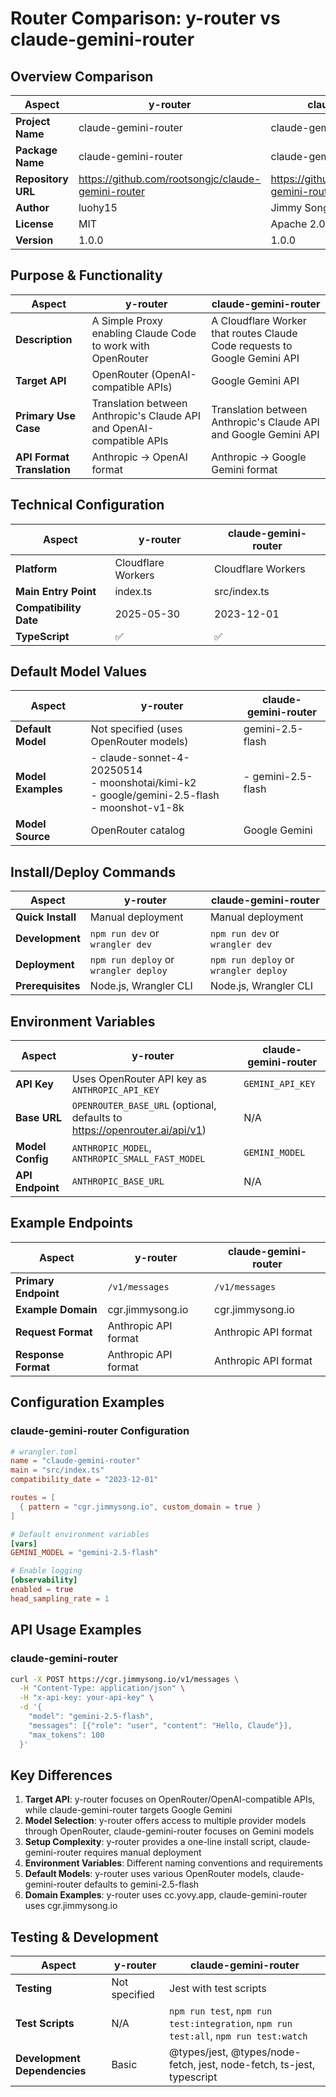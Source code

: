 # Router Comparison: y-router vs claude-gemini-router

## Overview Comparison

| Aspect | y-router | claude-gemini-router |
|--------|----------|---------------------|
| **Project Name** | claude-gemini-router | claude-gemini-router |
| **Package Name** | claude-gemini-router | claude-gemini-router |
| **Repository URL** | <https://github.com/rootsongjc/claude-gemini-router> | <https://github.com/rootsongjc/claude-gemini-router> |
| **Author** | luohy15 | Jimmy Song |
| **License** | MIT | Apache 2.0 |
| **Version** | 1.0.0 | 1.0.0 |

## Purpose & Functionality

| Aspect | y-router | claude-gemini-router |
|--------|----------|---------------------|
| **Description** | A Simple Proxy enabling Claude Code to work with OpenRouter | A Cloudflare Worker that routes Claude Code requests to Google Gemini API |
| **Target API** | OpenRouter (OpenAI-compatible APIs) | Google Gemini API |
| **Primary Use Case** | Translation between Anthropic's Claude API and OpenAI-compatible APIs | Translation between Anthropic's Claude API and Google Gemini API |
| **API Format Translation** | Anthropic → OpenAI format | Anthropic → Google Gemini format |

## Technical Configuration

| Aspect | y-router | claude-gemini-router |
|--------|----------|---------------------|
| **Platform** | Cloudflare Workers | Cloudflare Workers |
| **Main Entry Point** | index.ts | src/index.ts |
| **Compatibility Date** | 2025-05-30 | 2023-12-01 |
| **TypeScript** | ✅ | ✅ |

## Default Model Values

| Aspect | y-router | claude-gemini-router |
|--------|----------|---------------------|
| **Default Model** | Not specified (uses OpenRouter models) | gemini-2.5-flash |
| **Model Examples** | - claude-sonnet-4-20250514<br>- moonshotai/kimi-k2<br>- google/gemini-2.5-flash<br>- moonshot-v1-8k | - gemini-2.5-flash |
| **Model Source** | OpenRouter catalog | Google Gemini |

## Install/Deploy Commands

| Aspect | y-router | claude-gemini-router |
|--------|----------|---------------------|
| **Quick Install** | Manual deployment | Manual deployment |
| **Development** | `npm run dev` or `wrangler dev` | `npm run dev` or `wrangler dev` |
| **Deployment** | `npm run deploy` or `wrangler deploy` | `npm run deploy` or `wrangler deploy` |
| **Prerequisites** | Node.js, Wrangler CLI | Node.js, Wrangler CLI |

## Environment Variables

| Aspect | y-router | claude-gemini-router |
|--------|----------|---------------------|
| **API Key** | Uses OpenRouter API key as `ANTHROPIC_API_KEY` | `GEMINI_API_KEY` |
| **Base URL** | `OPENROUTER_BASE_URL` (optional, defaults to <https://openrouter.ai/api/v1>) | N/A |
| **Model Config** | `ANTHROPIC_MODEL`, `ANTHROPIC_SMALL_FAST_MODEL` | `GEMINI_MODEL` |
| **API Endpoint** | `ANTHROPIC_BASE_URL` | N/A |

## Example Endpoints

| Aspect | y-router | claude-gemini-router |
|--------|----------|---------------------|
| **Primary Endpoint** | `/v1/messages` | `/v1/messages` |
| **Example Domain** | cgr.jimmysong.io | cgr.jimmysong.io |
| **Request Format** | Anthropic API format | Anthropic API format |
| **Response Format** | Anthropic API format | Anthropic API format |

## Configuration Examples

### claude-gemini-router Configuration

```toml
# wrangler.toml
name = "claude-gemini-router"
main = "src/index.ts"
compatibility_date = "2023-12-01"

routes = [
  { pattern = "cgr.jimmysong.io", custom_domain = true }
]

# Default environment variables
[vars]
GEMINI_MODEL = "gemini-2.5-flash"

# Enable logging
[observability]
enabled = true
head_sampling_rate = 1
```

## API Usage Examples

### claude-gemini-router

```bash
curl -X POST https://cgr.jimmysong.io/v1/messages \
  -H "Content-Type: application/json" \
  -H "x-api-key: your-api-key" \
  -d '{
    "model": "gemini-2.5-flash",
    "messages": [{"role": "user", "content": "Hello, Claude"}],
    "max_tokens": 100
  }'
```

## Key Differences

1. **Target API**: y-router focuses on OpenRouter/OpenAI-compatible APIs, while claude-gemini-router targets Google Gemini
2. **Model Selection**: y-router offers access to multiple provider models through OpenRouter, claude-gemini-router focuses on Gemini models
3. **Setup Complexity**: y-router provides a one-line install script, claude-gemini-router requires manual deployment
4. **Environment Variables**: Different naming conventions and requirements
5. **Default Models**: y-router uses various OpenRouter models, claude-gemini-router defaults to gemini-2.5-flash
6. **Domain Examples**: y-router uses cc.yovy.app, claude-gemini-router uses cgr.jimmysong.io

## Testing & Development

| Aspect | y-router | claude-gemini-router |
|--------|----------|---------------------|
| **Testing** | Not specified | Jest with test scripts |
| **Test Scripts** | N/A | `npm run test`, `npm run test:integration`, `npm run test:all`, `npm run test:watch` |
| **Development Dependencies** | Basic | @types/jest, @types/node-fetch, jest, node-fetch, ts-jest, typescript |
